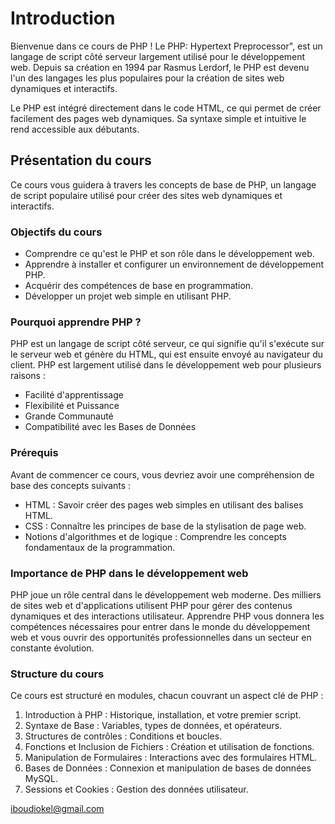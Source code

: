 # Introduction
Bienvenue dans ce cours de PHP ! Le PHP: Hypertext Preprocessor", est un langage de script côté serveur largement utilisé pour le développement web. Depuis sa création en 1994 par Rasmus Lerdorf, le PHP est devenu l'un des langages les plus populaires pour la création de sites web dynamiques et interactifs.

Le PHP est intégré directement dans le code HTML, ce qui permet de créer facilement des pages web dynamiques. Sa syntaxe simple et intuitive le rend accessible aux débutants.

<!-- a voir -->
## Présentation du cours
Ce cours vous guidera à travers les concepts de base de PHP, un langage de script populaire utilisé pour créer des sites web dynamiques et interactifs.

### Objectifs du cours
- Comprendre ce qu'est le PHP et son rôle dans le développement web.
- Apprendre à installer et configurer un environnement de développement PHP.
- Acquérir des compétences de base en programmation.
- Développer un projet web simple en utilisant PHP.

### Pourquoi apprendre PHP ?
PHP est un langage de script côté serveur, ce qui signifie qu'il s'exécute sur le serveur web et génère du HTML, qui est ensuite envoyé au navigateur du client. PHP est largement utilisé dans le développement web pour plusieurs raisons :
- Facilité d'apprentissage
- Flexibilité et Puissance
- Grande Communauté
- Compatibilité avec les Bases de Données

### Prérequis
Avant de commencer ce cours, vous devriez avoir une compréhension de base des concepts suivants :
- HTML : Savoir créer des pages web simples en utilisant des balises HTML.
- CSS : Connaître les principes de base de la stylisation de page web.
- Notions d'algorithmes et de logique : Comprendre les concepts fondamentaux de la programmation.

### Importance de PHP dans le développement web
PHP joue un rôle central dans le développement web moderne. Des milliers de sites web et d'applications utilisent PHP pour gérer des contenus dynamiques et des interactions utilisateur. Apprendre PHP vous donnera les compétences nécessaires pour entrer dans le monde du développement web et vous ouvrir des opportunités professionnelles dans un secteur en constante évolution.

### Structure du cours
Ce cours est structuré en modules, chacun couvrant un aspect clé de PHP :

1) Introduction à PHP : Historique, installation, et votre premier script.
2) Syntaxe de Base : Variables, types de données, et opérateurs.
3) Structures de contrôles : Conditions et boucles.
4) Fonctions et Inclusion de Fichiers : Création et utilisation de fonctions.
5) Manipulation de Formulaires : Interactions avec des formulaires HTML.
6) Bases de Données : Connexion et manipulation de bases de données MySQL.
7) Sessions et Cookies : Gestion des données utilisateur.

iboudiokel@gmail.com